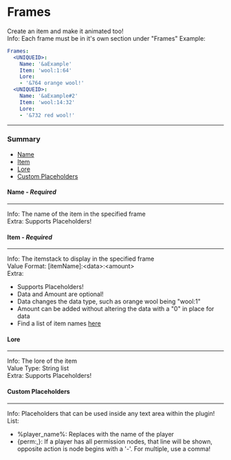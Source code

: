 # Frames #
Create an item and make it animated too!  
Info: Each frame must be in it's own section under "Frames"
Example:
```yaml
Frames:
  <UNIQUEID>:
    Name: '&aExample'
    Item: 'wool:1:64'
    Lore:
    - '&764 orange wool!'
  <UNIQUEID>:
    Name: '&aExample#2'
    Item: 'wool:14:32'
    Lore:
    - '&732 red wool!'
```
***
### Summary ###
 - [Name](#name---required)
 - [Item](#item---required)
 - [Lore](#lore)
 - [Custom Placeholders](#custom-placeholders)

#### Name - *Required* ####
***
Info: The name of the item in the specified frame  
Extra: Supports Placeholders!

#### Item - *Required* ####
***
Info: The itemstack to display in the specified frame  
Value Format: \[itemName\]:\<data\>:\<amount\>  
Extra:  
 - Supports Placeholders!
 - Data and Amount are optional!  
 - Data changes the data type, such as orange wool being "wool:1"  
 - Amount can be added without altering the data with a "0" in place for data  
 - Find a list of item names [here](http://minecraft-ids.grahamedgecombe.com)  

#### Lore ####
***
Info: The lore of the item   
Value Type: String list  
Extra: Supports Placeholders!

#### Custom Placeholders ####
***
Info: Placeholders that can be used inside any text area within the plugin!  
List:
 - %player_name%: Replaces with the name of the player
 - {perm:<NODE>,<NODE2>}: If a player has all permission nodes, that line will be shown, opposite action is node begins with a '-'. For multiple, use a comma!
